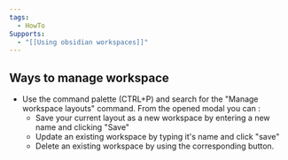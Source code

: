 ```yaml
---
tags:
  - HowTo
Supports:
  - "[[Using obsidian workspaces]]"
---
```

## Ways to manage workspace 
-  Use the command palette (CTRL+P) and search for the "Manage workspace layouts" command. From the opened modal you can : 
	- Save your current layout as a new workspace by entering a new name and clicking "Save"
	- Update an existing workspace by typing it's name and click "save"
	- Delete an existing workspace by using the corresponding button. 

